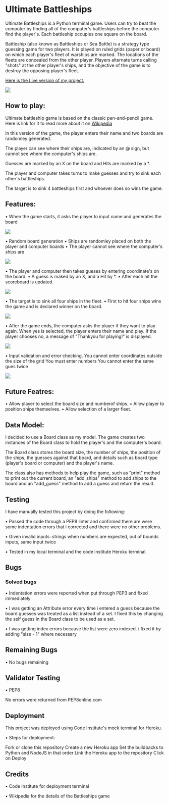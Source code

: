 # Ultimate Battleships

Ultimate Battleships is a Python terminal game. Users can try to beat the computer by finding all of the computer's battleships before the computer find the player's. Each battleship occupies one square on the board.

Battleship (also known as Battleships or Sea Battle) is a strategy type guessing game for two players. It is played on ruled grids (paper or board) on which each player's fleet of warships are marked. The locations of the fleets are concealed from the other player. Players alternate turns calling "shots" at the other player's ships, and the objective of the game is to destroy the opposing player's fleet.

[Here is the Live version of my project.](https://battleships-game01-fa8c2957197e.herokuapp.com/)

<img src = images/Design.png>

## How to play:

Ultimate battleship game is based on the classic pen-and-pencil game. Here is link for it to read more about it on [Wikipedia](https://en.m.wikipedia.org/wiki/Paper-and-pencil_game)

In this version of the game, the player enters their name and two boards are randomley generated.

The player can see where their ships are, indicated by an @ sign, but cannot see where the computer's ships are.

Guesses are marked by an X on the board and Hits are marked by a *.

The player and computer takes turns to make guesses and try to sink each other's battleships.

The target is to sink 4 battleships first and whoever does so wins the game. 


## Features:

• When the game starts, it asks the player to input name and generates the board

<img src = images/Start.png>

• Random board generation
• Ships are randomley placed on both the player and computer boards
• The player cannot see where the computer's ships are

<img src = images/Guess.png>

• The player and computer then takes gueses by entering coordinate's on the board.
• A guess is maked by an X, and a Hit by *.
• After each hit the scoreboard is updated.

<img src = images/Guess.png>

• The target is to sink all four ships in the fleet.
• First to hit four ships wins the game and is declared winner on the board.

<img src = images/Win.png>

• After the game ends, the computer asks the player if they want to play again. When yes is selected, the player enters their name and play. If the player chooses no, a message of "Thankyou for playing!" is displayed.

<img src = images/Restart.png>

• Input validation and error checking.
You cannot enter coordinates outside the size of the grid
You must enter numbers
You cannot enter the same gues twice

<img src = images/Error.png>

## Future Featres:

• Allow player to select the board size and numberof ships.
• Allow player to position ships themselves.
• Allow selection of a larger fleet.

## Data Model:

I decided to use a Board class as my model. The game creates two instances of the Board class to hold the player's and the computer's board.

The Board class stores the board size, the number of ships, the position of the ships, the guesses against that board, and details such as board type (player's board or computer) and the player's name.

The class also has methods to help play the game, such as "print" method to print out the current board, an "add_ships" method to add ships to the board and an "add_guess" method to add a guess and return the result.


## Testing

I have manually tested this project by doing the following:

• Passed the code through a PEP8 linter and confirmed there are were some indentation errors that i corrected and there were no other problems.

• Given invalid inputs: strings when numbers are expected, out of bounds inputs, same input twice

• Tested in my local terminal and the code institute Heroku terminal.

## Bugs 

### Solved bugs

• Indentation errors were reported when put through PEP3 and fixed immediately

• I was getting an Attribute error every time i entered a guess because the board guesses was treated as a list instead of a set. I fixed this by changing the self guess in the Board class to be used as a set. 

• I was getting index errors because the list were zero indexed. i fixed it by adding "size - 1" where necessary

## Remaining Bugs

• No bugs remaining

## Validator Testing 

• PEP8

No errors were returned from PEP8online.com

## Deployment

This project was deployed using Code Institute's mock terminal for Heroku.

• Steps for deployment:

Fork or clone this repository
Create a new Heroku app
Set the buildbacks to Python and NodeJS in that order
Link the Heroku app to the repository
Click on Deploy

## Credits

• Code Institute for deployment terminal 

• Wikipedia for the details of the Battleships game
